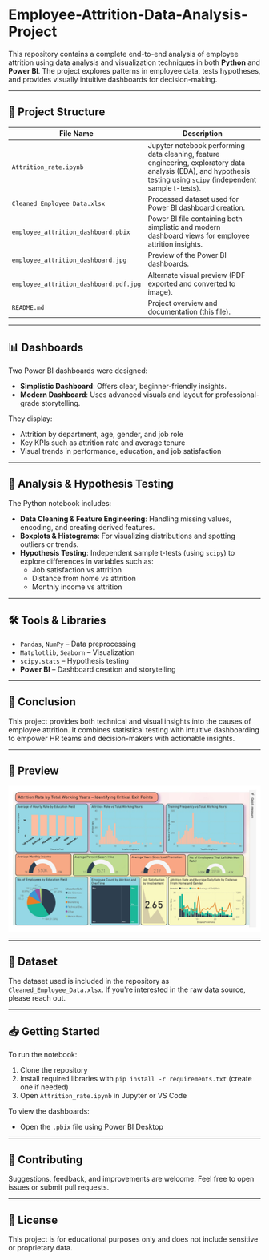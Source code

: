 # Employee-Attrition-Data-Analysis-Project

This repository contains a complete end-to-end analysis of employee attrition using data analysis and visualization techniques in both **Python** and **Power BI**. The project explores patterns in employee data, tests hypotheses, and provides visually intuitive dashboards for decision-making.

---

## 📂 Project Structure

| File Name | Description |
|-----------|-------------|
| `Attrition_rate.ipynb` | Jupyter notebook performing data cleaning, feature engineering, exploratory data analysis (EDA), and hypothesis testing using `scipy` (independent sample t-tests). |
| `Cleaned_Employee_Data.xlsx` | Processed dataset used for Power BI dashboard creation. |
| `employee_attrition_dashboard.pbix` | Power BI file containing both simplistic and modern dashboard views for employee attrition insights. |
| `employee_attrition_dashboard.jpg` | Preview of the Power BI dashboards. |
| `employee_attrition_dashboard.pdf.jpg` | Alternate visual preview (PDF exported and converted to image). |
| `README.md` | Project overview and documentation (this file). |

---

## 📊 Dashboards

Two Power BI dashboards were designed:
- **Simplistic Dashboard**: Offers clear, beginner-friendly insights.
- **Modern Dashboard**: Uses advanced visuals and layout for professional-grade storytelling.

They display:
- Attrition by department, age, gender, and job role
- Key KPIs such as attrition rate and average tenure
- Visual trends in performance, education, and job satisfaction

---

## 🧠 Analysis & Hypothesis Testing

The Python notebook includes:
- **Data Cleaning & Feature Engineering**: Handling missing values, encoding, and creating derived features.
- **Boxplots & Histograms**: For visualizing distributions and spotting outliers or trends.
- **Hypothesis Testing**: Independent sample t-tests (using `scipy`) to explore differences in variables such as:
  - Job satisfaction vs attrition
  - Distance from home vs attrition
  - Monthly income vs attrition

---

## 🛠️ Tools & Libraries

- `Pandas`, `NumPy` – Data preprocessing
- `Matplotlib`, `Seaborn` – Visualization
- `scipy.stats` – Hypothesis testing
- **Power BI** – Dashboard creation and storytelling

---

## 📌 Conclusion

This project provides both technical and visual insights into the causes of employee attrition. It combines statistical testing with intuitive dashboarding to empower HR teams and decision-makers with actionable insights.

---

## 📸 Preview

![Dashboard Preview](employee_attrition_dashboard.jpg)

---

## 🔗 Dataset

The dataset used is included in the repository as `Cleaned_Employee_Data.xlsx`. If you're interested in the raw data source, please reach out.

---

## 📥 Getting Started

To run the notebook:
1. Clone the repository
2. Install required libraries with `pip install -r requirements.txt` (create one if needed)
3. Open `Attrition_rate.ipynb` in Jupyter or VS Code

To view the dashboards:
- Open the `.pbix` file using Power BI Desktop

---

## 🤝 Contributing

Suggestions, feedback, and improvements are welcome. Feel free to open issues or submit pull requests.

---

## 📃 License

This project is for educational purposes only and does not include sensitive or proprietary data.
